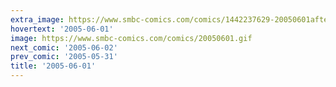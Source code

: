 ```yaml
---
extra_image: https://www.smbc-comics.com/comics/1442237629-20050601after.png
hovertext: '2005-06-01'
image: https://www.smbc-comics.com/comics/20050601.gif
next_comic: '2005-06-02'
prev_comic: '2005-05-31'
title: '2005-06-01'
---
```


